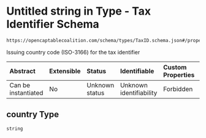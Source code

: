 # Untitled string in Type - Tax Identifier Schema

```txt
https://opencaptablecoalition.com/schema/types/TaxID.schema.json#/properties/country
```

Issuing country code (ISO-3166) for the tax identifier

| Abstract            | Extensible | Status         | Identifiable            | Custom Properties | Additional Properties | Access Restrictions | Defined In                                                                        |
| :------------------ | :--------- | :------------- | :---------------------- | :---------------- | :-------------------- | :------------------ | :-------------------------------------------------------------------------------- |
| Can be instantiated | No         | Unknown status | Unknown identifiability | Forbidden         | Allowed               | none                | [TaxID.schema.json*](../../schema/types/TaxID.schema.json "open original schema") |

## country Type

`string`
